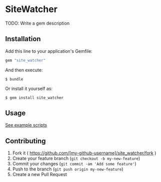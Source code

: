 # SiteWatcher

TODO: Write a gem description

## Installation

Add this line to your application's Gemfile:

```ruby
gem "site_watcher"
```

And then execute:

    $ bundle

Or install it yourself as:

    $ gem install site_watcher

## Usage

[See example scripts](examples/)

## Contributing

1. Fork it ( https://github.com/[my-github-username]/site_watcher/fork )
2. Create your feature branch (`git checkout -b my-new-feature`)
3. Commit your changes (`git commit -am 'Add some feature'`)
4. Push to the branch (`git push origin my-new-feature`)
5. Create a new Pull Request
